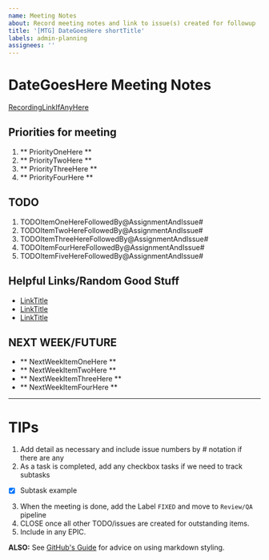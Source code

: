 ```yaml
---
name: Meeting Notes
about: Record meeting notes and link to issue(s) created for followup
title: '[MTG] DateGoesHere shortTitle'
labels: admin-planning
assignees: ''
---
```


# DateGoesHere Meeting Notes

[RecordingLinkIfAnyHere](#)

## Priorities for meeting

1. ** PriorityOneHere **
2. ** PriorityTwoHere **
3. ** PriorityThreeHere **
4. ** PriorityFourHere **

## TODO

1. TODOItemOneHereFollowedBy@AssignmentAndIssue#
2. TODOItemTwoHereFollowedBy@AssignmentAndIssue#
3. TODOItemThreeHereFollowedBy@AssignmentAndIssue#
4. TODOItemFourHereFollowedBy@AssignmentAndIssue#
5. TODOItemFiveHereFollowedBy@AssignmentAndIssue#

## Helpful Links/Random Good Stuff

- [LinkTitle](LinkURLGoesHere)
- [LinkTitle](LinkURLGoesHere)
- [LinkTitle](LinkURLGoesHere)

## NEXT WEEK/FUTURE

- ** NextWeekItemOneHere **
- ** NextWeekItemTwoHere **
- ** NextWeekItemThreeHere **
- ** NextWeekItemFourHere **

---

# TIPs

1. Add detail as necessary and include issue numbers by # notation if there are any
2. As a task is completed, add any checkbox tasks if we need to track subtasks

- [x] Subtask example

3. When the meeting is done, add the Label `FIXED` and move to `Review/QA` pipeline
4. CLOSE once all other TODO/issues are created for outstanding items.
5. Include in any EPIC.

**ALSO:** See [GitHub's Guide](https://guides.github.com/features/mastering-markdown/) for advice on using markdown styling.
